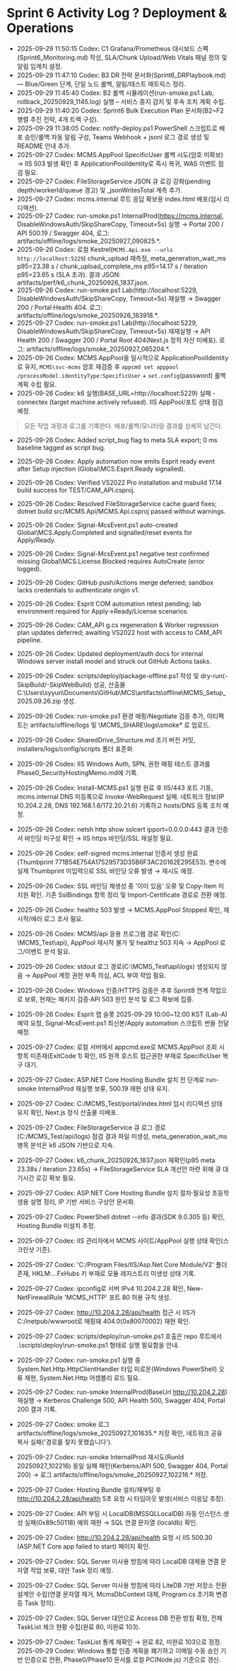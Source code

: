 # Sprint 6 Activity Log ? Deployment & Operations
- 2025-09-29 11:50:15 Codex: C1 Grafana/Prometheus 대시보드 스펙(Sprint6_Monitoring.md) 작성, SLA/Chunk Upload/Web Vitals 패널 정의 및 알림 임계치 설정.
- 2025-09-29 11:47:10 Codex: B3 DR 전략 문서화(Sprint6_DRPlaybook.md) — Blue/Green 단계, 단일 노드 롤백, 알림/테스트 매트릭스 정리.
- 2025-09-29 11:45:40 Codex: B2 롤백 시뮬레이션(run-smoke.ps1 Lab, rollback_20250929_1145.log) 실행 – 서비스 중지 감지 및 후속 조치 계획 수립.
- 2025-09-29 11:40:20 Codex: Sprint6 Bulk Execution Plan 문서화(B2~F2 병렬 추진 전략, 4개 트랙 구성).
- 2025-09-29 11:38:05 Codex: notify-deploy.ps1 PowerShell 스크립트로 배포 승인/롤백 자동 알림 구성, Teams Webhook + jsonl 로그 경로 생성 및 README 안내 추가.
- 2025-09-27 Codex: MCMS.AppPool SpecificUser 롤백 시도(암호 미확보) → IIS 503 발생 확인 후 ApplicationPoolIdentity로 즉시 복귀, WAS 이벤트 점검 필요.
- 2025-09-27 Codex: FileStorageService JSON 큐 로깅 강화(pending depth/workerId/queue 경고) 및 _jsonWritesTotal 계측 추가.
- 2025-09-27 Codex: mcms.internal 루트 응답 확보용 index.html 배포(임시 리디렉션).
- 2025-09-27 Codex: run-smoke.ps1 InternalProd(https://mcms.internal, DisableWindowsAuth/SkipShareCopy, Timeout=5s) 실행 → Portal 200 / API 500.19 / Swagger 404, 로그: artifacts/offline/logs/smoke_20250927_090825.*.
- 2025-09-26 Codex: 로컬 Kestrel(`MCMS.Api.exe --urls http://localhost:5229`) chunk_upload 재측정, meta_generation_wait_ms p95=23.38 s / chunk_upload_complete_ms p95=14.17 s / iteration p95=23.65 s (SLA 초과). 결과 JSON: artifacts/perf/k6_chunk_20250926_1837.json.
- 2025-09-26 Codex: run-smoke.ps1 Lab(http://localhost:5229, DisableWindowsAuth/SkipShareCopy, Timeout=5s) 재실행 → Swagger 200 / Portal·Health 404. 로그: artifacts/offline/logs/smoke_20250926_183918.*.
- 2025-09-27 Codex: run-smoke.ps1 Lab(http://localhost:5229, DisableWindowsAuth/SkipShareCopy, Timeout=5s) 재재실행 → API Health 200 / Swagger 200 / Portal Root 404(Next.js 정적 자산 미배포). 로그: artifacts/offline/logs/smoke_20250927_085204.*.
- 2025-09-26 Codex: MCMS.AppPool을 일시적으로 ApplicationPoolIdentity로 유지, `MCMS\svc-mcms` 암호 재검증 후 `appcmd set apppool /processModel.identityType:SpecificUser` + `set.config`(password) 롤백 계획 수립 필요.
- 2025-09-26 Codex: k6 실행(BASE_URL=http://localhost:5229) 실패 - connectex (target machine actively refused). IIS AppPool/포트 상태 점검 예정.

> 모든 작업 과정과 로그를 기록한다. 배포/롤백/모니터링 결과를 상세히 남긴다.

- 2025-09-26 Codex: Added script_bug flag to meta SLA export; 0 ms baseline tagged as script bug.

- 2025-09-26 Codex: Apply automation now emits Esprit ready event after Setup injection (Global\MCS.Esprit.Ready signalled).






- 2025-09-26 Codex: Verified VS2022 Pro installation and msbuild 17.14 build success for TEST/CAM_API.csproj.
- 2025-09-26 Codex: Resolved FileStorageService cache guard fixes; dotnet build src/MCMS.Api/MCMS.Api.csproj passed without warnings.
- 2025-09-26 Codex: Signal-McsEvent.ps1 auto-created Global\MCS.Apply.Completed and signalled/reset events for Apply/Ready.
- 2025-09-26 Codex: Signal-McsEvent.ps1 negative test confirmed missing Global\MCS.License.Blocked requires AutoCreate (error logged).




- 2025-09-26 Codex: GitHub push/Actions merge deferred; sandbox lacks credentials to authenticate origin v1.
- 2025-09-26 Codex: Esprit COM automation retest pending; lab environment required for Apply→Ready/License scenarios.
- 2025-09-26 Codex: CAM_API g.cs regeneration & Worker regression plan updates deferred; awaiting VS2022 host with access to CAM_API pipeline.
- 2025-09-26 Codex: Updated deployment/auth docs for internal Windows server install model and struck out GitHub Actions tasks.
- 2025-09-26 Codex: scripts/deploy/package-offline.ps1 작성 및 dry-run(-SkipBuild/-SkipWebBuild) 성공, 산출물 C:\Users\syyun\Documents\GitHub\MCS\artifacts\offline\MCMS_Setup_2025.09.26.zip 생성.
- 2025-09-26 Codex: run-smoke.ps1 환경 매핑/Negotiate 검증 추가, 아티팩트는 artifacts/offline/logs 및 \\MCMS_SHARE\logs\smoke\* 로 업로드.
- 2025-09-26 Codex: SharedDrive_Structure.md 초기 버전 커밋, installers/logs/config/scripts 폴더 표준화.
- 2025-09-26 Codex: IIS Windows Auth, SPN, 권한 매핑 테스트 결과를 Phase0_SecurityHostingMemo.md에 기록.
- 2025-09-26 Codex: Install-MCMS.ps1 실행 완료 후 IIS/443 포트 기동, mcms.internal DNS 미등록으로 Invoke-WebRequest 실패. 네트워크 정보(IP 10.204.2.28, DNS 192.168.1.6/172.20.21.6) 기록하고 hosts/DNS 등록 조치 예정.
- 2025-09-26 Codex: netsh http show sslcert ipport=0.0.0.0:443 결과 인증서 바인딩 미구성 확인 → IIS https 바인딩/SSL 재설정 필요.
- 2025-09-26 Codex: self-signed mcms.internal 인증서 생성 완료(Thumbprint 771B54E754A17529573D35B6F3AC20162E295E53). 변수에 실제 Thumbprint 미입력으로 SSL 바인딩 오류 발생 → 재시도 예정.
- 2025-09-26 Codex: SSL 바인딩 재생성 중 '이미 있음' 오류 및 Copy-Item 미지원 확인. 기존 SslBindings 항목 정리 및 Import-Certificate 경로로 전환 예정.
- 2025-09-26 Codex: healthz 503 발생 → MCMS.AppPool Stopped 확인, 재시작/에러 로그 조사 필요.
- 2025-09-26 Codex: MCMS/api 응용 프로그램 경로 확인(C: \MCMS_Test\api), AppPool 재시작 불가 및 healthz 503 지속 → AppPool 로그/이벤트 분석 필요.
- 2025-09-26 Codex: stdout 로그 경로(C:\MCMS_Test\api\logs) 생성되지 않음 → AppPool 계정 권한 부족 의심, ACL 부여 작업 필요.
- 2025-09-26 Codex: Windows 인증/HTTPS 검증은 추후 Sprint8 연계 작업으로 보류, 현재는 패키지 검증·API 503 원인 분석 및 로그 확보에 집중.

- 2025-09-26 Codex: Esprit 랩 슬롯 2025-09-29 10:00~12:00 KST (Lab-A) 예약 요청, Signal-McsEvent.ps1 최신본/Apply automation 스크립트 번들 전달 예정.
- 2025-09-27 Codex: 로컬 서버에서 appcmd.exe로 MCMS.AppPool 조회 시 항목 미존재(ExitCode 1) 확인, IIS 원격 호스트 접근권한 부재로 SpecificUser 복구 대기.
- 2025-09-27 Codex: ASP.NET Core Hosting Bundle 설치 전 단계로 run-smoke InternalProd 재실행 보류, 500.19 재현 상태 유지.
- 2025-09-27 Codex: C:/MCMS_Test/portal/index.html 임시 리디렉션 상태 유지 확인, Next.js 정식 산출물 미배포.
- 2025-09-27 Codex: FileStorageService 큐 로그 경로(C:/MCMS_Test/api/logs) 점검 결과 파일 미생성, meta_generation_wait_ms 병목 분석은 k6 JSON 기반으로 지속.
- 2025-09-27 Codex: k6_chunk_20250926_1837.json 재확인(p95 meta 23.38s / iteration 23.65s) → FileStorageService SLA 개선안 마련 위해 큐 대기시간 로깅 확보 필요.
- 2025-09-27 Codex: ASP.NET Core Hosting Bundle 설치 절차·필요성 초등학생용 설명 정리, IP 기반 서비스 구상안 문서화.
- 2025-09-27 Codex: PowerShell dotnet --info 결과(SDK 9.0.305 등) 확인, Hosting Bundle 미설치 추정.
- 2025-09-27 Codex: IIS 관리자에서 MCMS 사이트/AppPool 실행 상태 확인(스크린샷 기준).
- 2025-09-27 Codex: 'C:/Program Files/IIS/Asp.Net Core Module/V2' 폴더 존재, HKLM:...FxHubs 키 부재로 모듈 레지스트리 미생성 상태 기록.
- 2025-09-27 Codex: ipconfig로 서버 IPv4 10.204.2.28 확인, New-NetFirewallRule 'MCMS_HTTP' 포트 80 허용 규칙 생성.
- 2025-09-27 Codex: http://10.204.2.28/api/health 접근 시 IIS가 C:/inetpub/wwwroot로 매핑돼 404.0(0x80070002) 재현 확인.
- 2025-09-27 Codex: scripts/deploy/run-smoke.ps1 호출은 repo 루트에서 .\\scripts\\deploy\\run-smoke.ps1 형태로 실행 필요함을 안내.
- 2025-09-27 Codex: run-smoke.ps1 실행 중 System.Net.Http.HttpClientHandler 타입 미로운(Windows PowerShell) 오류 재현, System.Net.Http 어셈블리 로드 필요.
- 2025-09-27 Codex: run-smoke InternalProd(BaseUrl http://10.204.2.28) 재실행 → Kerberos Challenge 500, API Health 500, Swagger 404, Portal 200 결과 기록.
- 2025-09-27 Codex: smoke 로그 artifacts/offline/logs/smoke_20250927_101635.* 저장 확인, 네트워크 공유 복사 실패('경로를 찾지 못했습니다').
- 2025-09-27 Codex: run-smoke InternalProd 재시도(RunId 20250927_102216) 동일 실패 패턴(Kerberos/API 500, Swagger 404, Portal 200) → 로그 artifacts/offline/logs/smoke_20250927_102216.* 저장.
- 2025-09-27 Codex: Hosting Bundle 설치/재부팅 후 http://10.204.2.28/api/health 5초 요청 시 타임아웃 발생(서비스 미응답 추정).
- 2025-09-27 Codex: API 부팅 시 LocalDB(MSSQLLocalDB) 자동 인스턴스 생성 실패(0x89c50118) 예외 재현 → SQL 연결 문자열 (localdb) 확인.
- 2025-09-27 Codex: http://10.204.2.28/api/health 요청 시 IIS 500.30 (ASP.NET Core app failed to start) 페이지 확인.
- 2025-09-27 Codex: SQL Server 미사용 방침에 따라 LocalDB 대체용 연결 문자열 작업 보류, 대안 Task 정리 예정.
- 2025-09-27 Codex: SQL Server 미사용 방침에 따라 LiteDB 기반 저장소 전환 설계안 수립(연결 문자열 제거, McmsDbContext 대체, Program.cs 초기화 변경 등 Task 정의).
- 2025-09-27 Codex: SQL Server 대안으로 Access DB 전환 방침 확정, 전체 TaskList 체크 현황 수집(완료 80, 미완료 103).
- 2025-09-27 Codex: TaskList 통계 재확인 → 완료 82, 미완료 103으로 정정.
2025-09-29 Codex: Windows 통합 인증 계획을 폐기하고 이메일 수동 승인 기반 인증으로 전환, Phase0/Phase10 문서를 로컬 PC(Node.js) 기준으로 갱신.
